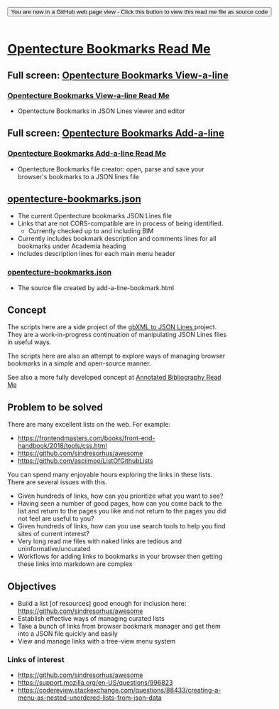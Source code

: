 
<span style=display:none; >[You are now in a GitHub source code view - click this link to view Read Me file as a web page]( https://opentecture.github.io/mindmapping/#sandbox/opentecture-bookmarks/README.md "View file as a web page." ) </span>

<div><input type=button class = "btn btn-secondary btn-sm" onclick=window.location.href="https://github.com/opentecture/mindmapping/tree/master/sandbox/"
value="You are now in a GitHub web page view - Click this button to view this read me file as source code" ></div>

<br>


# [Opentecture Bookmarks Read Me]( #sandbox/opentecture-bookmarks/README.md )


## Full screen: [Opentecture Bookmarks View-a-line]( https://opentecture.github.io/mindmapping/sandbox/opentecture-bookmarks/view-a-line-bookmarks/index.html )
### [Opentecture Bookmarks View-a-line Read Me]( https://opentecture.github.io/mindmapping/#sandbox/opentecture-bookmarks/view-a-line-bookmarks/README.md )

* Opentecture Bookmarks in JSON Lines viewer and editor

## Full screen: [Opentecture Bookmarks Add-a-line]( https://opentecture.github.io/mindmapping/sandbox/opentecture-bookmarks/add-a-line-bookmarks/index.html )

### [Opentecture Bookmarks Add-a-line Read Me]( https://opentecture.github.io/mindmapping/#sandbox/opentecture-bookmarks/add-a-line-bookmarks/README.md )

* Opentecture Bookmarks file creator: open, parse and save your browser's bookmarks to a JSON lines file


## [opentecture-bookmarks.json]( opentecture-bookmarks.json )

* The current Opentecture bookmarks JSON Lines file
* Links that are not CORS-compatible are in process of being identified.
	* Currently checked up to and including BIM
* Currently includes bookmark description and comments lines for all bookmarks under Academia heading
* Includes description lines for each main menu header

### [opentecture-bookmarks.json]( opentecture-bookmarks.json )

* The source file created by add-a-line-bookmark.html

## Concept

The scripts here are a side project of the <a href="https://www.ladybug.tools/spider/#sandbox/gbxml-to-json-lines/" target="_blank">gbXML to JSON Lines </a> project. They are a work-in-progress continuation of manipulating JSON Lines files in useful ways.

The scripts here are also an attempt to explore ways of managing browser bookmarks in a simple and open-source manner.

See also a more fully developed concept at [Annotated Bibliography Read Me]( https://opentecture.github.io/mindmapping/#sandbox/annotated-bibliography/README.md )

## Problem to be solved


There are many excellent lists on the web. For example:

* https://frontendmasters.com/books/front-end-handbook/2018/tools/css.html
* https://github.com/sindresorhus/awesome
* https://github.com/asciimoo/ListOfGithubLists

You can spend many enjoyable hours exploring the links in these lists.  There are several issues with this.

* Given hundreds of links, how can you prioritize what you want to see?
* Having seen a number of good pages, how can you come back to the list and return to the pages you like and not return to the pages you did not feel are useful to you?
* Given hundreds of links, how can you use search tools to help you find sites of current interest?
* Very long read me files with naked links are tedious and uninformative/uncurated
* Workflows for adding links to bookmarks in your browser then getting these links into markdown are complex

## Objectives

* Build a list [of resources] good enough for inclusion here: https://github.com/sindresorhus/awesome
* Establish effective ways of managing curated lists
* Take a bunch of links from browser bookmark manager and get them into a JSON file quickly and easily
* View and manage links with a tree-view menu system

### Links of interest

* https://github.com/sindresorhus/awesome
* https://support.mozilla.org/en-US/questions/996823
* https://codereview.stackexchange.com/questions/88433/creating-a-menu-as-nested-unordered-lists-from-json-data
